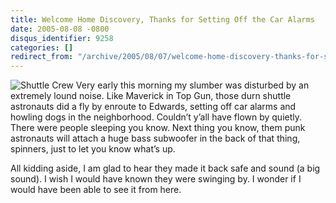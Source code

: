```yaml
---
title: Welcome Home Discovery, Thanks for Setting Off the Car Alarms
date: 2005-08-08 -0800
disqus_identifier: 9258
categories: []
redirect_from: "/archive/2005/08/07/welcome-home-discovery-thanks-for-setting-off-the-car-alarms.aspx/"
---
```


![Shuttle Crew](https://haacked.com/images/ShuttleCrew.jpg) Very early
this morning my slumber was disturbed by an extremely lound noise. Like
Maverick in Top Gun, those durn shuttle astronauts did a fly by enroute
to Edwards, setting off car alarms and howling dogs in the neighborhood.
Couldn’t y’all have flown by quietly. There were people sleeping you
know. Next thing you know, them punk astronauts will attach a huge bass
subwoofer in the back of that thing, spinners, just to let you know
what’s up.

All kidding aside, I am glad to hear they made it back safe and sound (a
big sound). I wish I would have known they were swinging by. I wonder if
I would have been able to see it from here.

